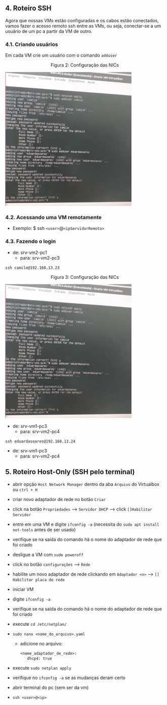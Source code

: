 ## 4. Roteiro SSH

Agora que nossas VMs estão configuradas e os cabos estão conectados, vamos fazer o acesso remoto ssh entre as VMs, ou seja, conectar-se a um usuário de um pc a partir da VM de outro.

### 4.1. Criando usuários

Em cada VM crie um usuário com o comando ``adduser``

<p><center> Figura 2: Configuração das NICs</center></p>   
   <img src="figures/adduser.jpg" alt=""
    title="Figura 2: Login-Admin" width="400" height="auto"/>

### 4.2. Acessando uma VM remotamente

* Exemplo: $ ssh ``<user>``@``<ipServidorRemoto>``

### 4.3. Fazendo o login 


* de: srv-vm2-pc1
   * para: srv-vm2-pc3

```shell
ssh camile@192.168.13.23
```

<p><center> Figura 3: Configuração das NICs</center></p>   
   <img src="figures/adduser.jpg" alt=""
    title="Figura 3: Login-Admin" width="400" height="auto"/>

* de: srv-vm1-pc3
   * para: srv-vm2-pc4

```shell
ssh eduardasoares@192.168.13.24
```

* de: srv-vm1-pc3
   * para: srv-vm2-pc4

## 5. Roteiro Host-Only (SSH pelo terminal)

* abrir opção ``Host Network Manager`` dentro da aba ``Arquivo`` do Virtualbox ou ``ctrl + H``
* criar novo adaptador de rede no botão ``Criar``
* click na botão ``Propriedades`` --> ``Servidor DHCP`` --> click ``[]Habilitar Servidor``
* entre em uma VM e digite ``ifconfig -a`` (necessita do ``sudo apt install net-tools`` antes de ser usado)
* verifique se na saída do comando há o nome do adaptador de rede que foi criado
* desligue a VM com ``sudo poweroff``
* click no botão ``configurações`` --> ``Rede``
* habilite um novo adaptador de rede clickando em ``Adaptador <n>`` --> ``[] Habilitar placa de rede``

* iniciar VM
* digite ``ifconfig -a``
* verifique se na saída do comando há o nome do adaptador de rede que foi criado
* execute ``cd /etc/netplan/``
* ``sudo nano <nome_do_arquivo>.yaml``
   * adicione no arquivo:
      ```
      <nome_adaptador_de_rede>:
         dhcp4: true
      ```
* execute ``sudo netplan apply``
* verifique no ``ifconfig -a`` se as mudanças deram certo
* abrir terminal do pc (sem ser da vm)
* ``ssh <user>@<ip>``


     
   

